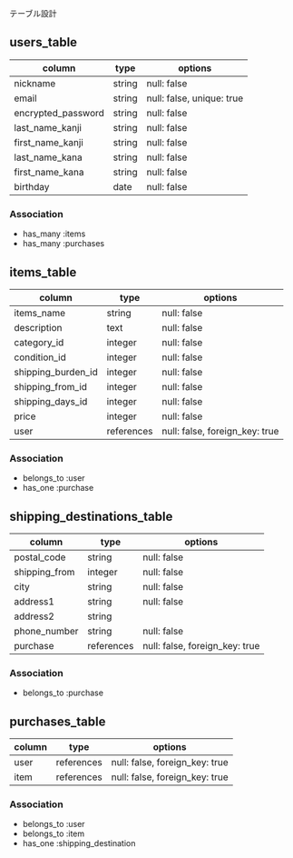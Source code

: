 テーブル設計           

## users_table  

| column                         | type       | options                        | 
| ------------------------------ | ---------- | ------------------------------ |
| nickname                       | string     | null: false                    | 
| email                          | string     | null: false, unique: true      | 
| encrypted_password             | string     | null: false                    | 
| last_name_kanji                | string     | null: false                    | 
| first_name_kanji               | string     | null: false                    | 
| last_name_kana                 | string     | null: false                    | 
| first_name_kana                | string     | null: false                    | 
| birthday                       | date       | null: false                    | 

### Association
* has_many :items 
* has_many :purchases 

## items_table

| column                         | type       | options                        | 
| ------------------------------ | ---------- | ------------------------------ |
| items_name                     | string     | null: false                    | 
| description                    | text       | null: false                    | 
| category_id                    | integer    | null: false                    | 
| condition_id                   | integer    | null: false                    | 
| shipping_burden_id             | integer    | null: false                    | 
| shipping_from_id               | integer    | null: false                    | 
| shipping_days_id               | integer    | null: false                    | 
| price                          | integer    | null: false                    | 
| user                           | references | null: false, foreign_key: true | 

### Association
* belongs_to :user
* has_one :purchase

## shipping_destinations_table

| column                         | type       | options                        | 
| ------------------------------ | ---------- | ------------------------------ |
| postal_code                    | string     | null: false                    | 
| shipping_from                  | integer    | null: false                    | 
| city                           | string     | null: false                    | 
| address1                       | string     | null: false                    | 
| address2                       | string     |                                | 
| phone_number                   | string     | null: false                    | 
| purchase                       | references | null: false, foreign_key: true | 

### Association
* belongs_to :purchase

## purchases_table

| column                         | type       | options                        | 
| ------------------------------ | ---------- | ------------------------------ |
| user                           | references | null: false, foreign_key: true | 
| item                           | references | null: false, foreign_key: true | 

### Association
* belongs_to :user
* belongs_to :item
* has_one :shipping_destination


